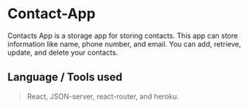 # Contact-App

Contacts App is a storage app for storing contacts. This app can store information like name, phone number, and email. You can add, retrieve, update, and delete your contacts.

## Language / Tools used 

> React, JSON-server, react-router, and heroku.